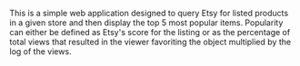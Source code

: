This is a simple web application designed to query Etsy for listed products in a given store and then display the top 5 most popular items. Popularity can either be defined as Etsy's score for the listing or as the percentage of total views that resulted in the viewer favoriting the object multiplied by the log of the views.
